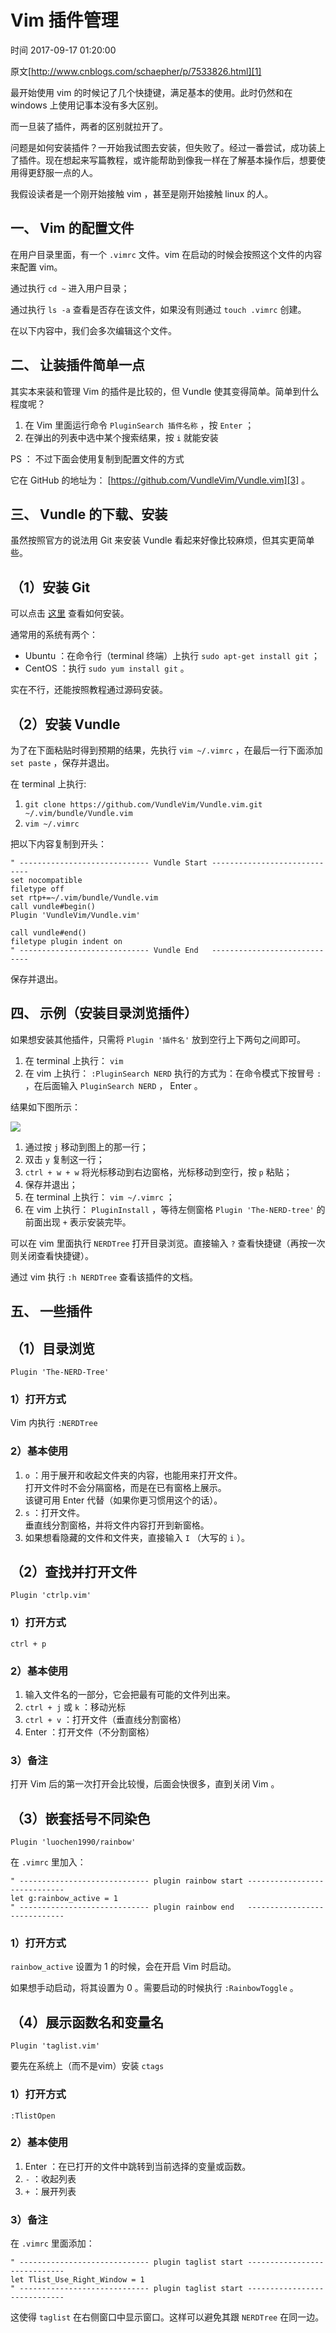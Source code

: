 # Vim 插件管理

 时间 2017-09-17 01:20:00  

原文[http://www.cnblogs.com/schaepher/p/7533826.html][1]


最开始使用 vim 的时候记了几个快捷键，满足基本的使用。此时仍然和在 windows 上使用记事本没有多大区别。

而一旦装了插件，两者的区别就拉开了。

问题是如何安装插件？一开始我试图去安装，但失败了。经过一番尝试，成功装上了插件。现在想起来写篇教程，或许能帮助到像我一样在了解基本操作后，想要使用得更舒服一点的人。

我假设读者是一个刚开始接触 vim ，甚至是刚开始接触 linux 的人。

## 一、 Vim 的配置文件

在用户目录里面，有一个 `.vimrc` 文件。vim 在启动的时候会按照这个文件的内容来配置 vim。 

通过执行 `cd ~` 进入用户目录； 

通过执行 `ls -a` 查看是否存在该文件，如果没有则通过 `touch .vimrc` 创建。 

在以下内容中，我们会多次编辑这个文件。

## 二、 让装插件简单一点

其实本来装和管理 Vim 的插件是比较的，但 Vundle 使其变得简单。简单到什么程度呢？

1. 在 Vim 里面运行命令 `PluginSearch 插件名称` ，按 `Enter` ；
1. 在弹出的列表中选中某个搜索结果，按 `i` 就能安装 

PS ： 不过下面会使用复制到配置文件的方式

它在 GitHub 的地址为： [https://github.com/VundleVim/Vundle.vim][3] 。 

## 三、 Vundle 的下载、安装

虽然按照官方的说法用 Git 来安装 Vundle 看起来好像比较麻烦，但其实更简单些。

## （1）安装 Git

可以点击 [这里][4] 查看如何安装。 

通常用的系统有两个：

* Ubuntu ：在命令行（terminal 终端）上执行 `sudo apt-get install git` ；
* CentOS ：执行 `sudo yum install git` 。

实在不行，还能按照教程通过源码安装。

## （2）安装 Vundle

为了在下面粘贴时得到预期的结果，先执行 `vim ~/.vimrc` ，在最后一行下面添加 `set paste` ，保存并退出。 

在 terminal 上执行:

1. `git clone https://github.com/VundleVim/Vundle.vim.git ~/.vim/bundle/Vundle.vim`
1. `vim ~/.vimrc`

把以下内容复制到开头：

    " ----------------------------- Vundle Start -----------------------------
    set nocompatible
    filetype off
    set rtp+=~/.vim/bundle/Vundle.vim
    call vundle#begin()
    Plugin 'VundleVim/Vundle.vim'
    
    call vundle#end()
    filetype plugin indent on
    " ----------------------------- Vundle End   -----------------------------

保存并退出。

## 四、 示例（安装目录浏览插件）

如果想安装其他插件，只需将 `Plugin '插件名'` 放到空行上下两句之间即可。 

1. 在 terminal 上执行： `vim`
1. 在 vim 上执行： `:PluginSearch NERD` 执行的方式为：在命令模式下按冒号 `:` ，在后面输入 `PluginSearch NERD` ， Enter 。

结果如下图所示：

![][5]

1. 通过按 `j` 移动到图上的那一行；
1. 双击 `y` 复制这一行；
1. `ctrl + w + w` 将光标移动到右边窗格，光标移动到空行，按 `p` 粘贴；
1. 保存并退出；
1. 在 terminal 上执行： `vim ~/.vimrc` ；
1. 在 vim 上执行： `PluginInstall` ，等待左侧窗格 `Plugin 'The-NERD-tree'` 的前面出现 `+` 表示安装完毕。

可以在 vim 里面执行 `NERDTree` 打开目录浏览。直接输入 `?` 查看快捷键（再按一次则关闭查看快捷键）。 

通过 vim 执行 `:h NERDTree` 查看该插件的文档。 

## 五、 一些插件

## （1）目录浏览

`Plugin 'The-NERD-Tree'`

### 1）打开方式

Vim 内执行 `:NERDTree`

### 2）基本使用

1. `o` ：用于展开和收起文件夹的内容，也能用来打开文件。   
打开文件时不会分隔窗格，而是在已有窗格上展示。   
该键可用 Enter 代替（如果你更习惯用这个的话）。
1. `s` ：打开文件。   
垂直线分割窗格，并将文件内容打开到新窗格。
1. 如果想看隐藏的文件和文件夹，直接输入 `I` （大写的 `i` ）。

## （2）查找并打开文件

`Plugin 'ctrlp.vim'`

### 1）打开方式

`ctrl + p`

### 2）基本使用

1. 输入文件名的一部分，它会把最有可能的文件列出来。
1. `ctrl + j` 或 `k` ：移动光标
1. `ctrl + v` ：打开文件（垂直线分割窗格）
1. Enter ：打开文件（不分割窗格）

### 3）备注

打开 Vim 后的第一次打开会比较慢，后面会快很多，直到关闭 Vim 。

## （3）嵌套括号不同染色

`Plugin 'luochen1990/rainbow'`

在 `.vimrc` 里加入： 

    " ----------------------------- plugin rainbow start -----------------------------
    let g:rainbow_active = 1
    " ----------------------------- plugin rainbow end   -----------------------------

### 1）打开方式

`rainbow_active` 设置为 1 的时候，会在开启 Vim 时启动。

如果想手动启动，将其设置为 0 。需要启动的时候执行 `:RainbowToggle` 。 

## （4）展示函数名和变量名

`Plugin 'taglist.vim'`

要先在系统上（而不是vim）安装 `ctags`

### 1）打开方式

`:TlistOpen`

### 2）基本使用

1. Enter ：在已打开的文件中跳转到当前选择的变量或函数。
1. `-` ：收起列表
1. `+` ：展开列表

### 3）备注

在 `.vimrc` 里面添加： 

    " ----------------------------- plugin taglist start -----------------------------
    let Tlist_Use_Right_Window = 1
    " ----------------------------- plugin taglist start -----------------------------

这使得 `taglist` 在右侧窗口中显示窗口。这样可以避免其跟 `NERDTree` 在同一边。


[1]: http://www.cnblogs.com/schaepher/p/7533826.html

[3]: https://github.com/VundleVim/Vundle.vim
[4]: https://git-scm.com/book/zh/v2/%E8%B5%B7%E6%AD%A5-%E5%AE%89%E8%A3%85-Git
[5]: http://img1.tuicool.com/rERBFvY.jpg